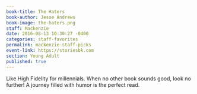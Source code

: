 ```yaml
---
book-title: The Haters
book-author: Jesse Andrews
book-image: the-haters.png
staff: Mackenzie
date: 2016-08-13 10:30:27 -0400
categories: staff-favorites
permalink: mackenzie-staff-picks
event-link: https://storiesbk.com
section: Young Adult
published: true
---
```

Like High Fidelity for millennials. When no other book sounds good, look no further! A journey filled with humor is the perfect read.
